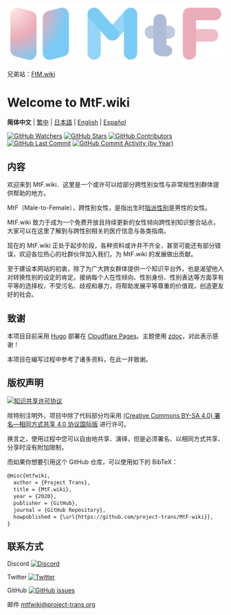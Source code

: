 <!-- markdownlint-disable-next-line -->

[![MtF-wiki][logo-long]][wiki-url]

兄弟站：[FtM.wiki](https://ftm.wiki)

# Welcome to **MtF.wiki**

**简体中文** | [繁中](README-T.md) | [日本語](README-JA.md) | [English](README-EN.md) | [Español](README-ES.md)

[![GitHub Watchers][badge-gh-watch]][repo]
[![GitHub Stars][badge-gh-stars]][repo]
[![GitHub Contributors][badge-contributors]][gh-contributors]
[![GitHub Last Commit][badge-last-commit]][gh-history]
[![GitHub Commit Activity (by Year)][badge-activity]][gh-commit-activity]

[badge-gh-stars]: https://img.shields.io/github/stars/project-trans/mtf-wiki.svg?style=flat-square&label=Stars
[badge-gh-watch]: https://img.shields.io/github/watchers/project-trans/mtf-wiki.svg?style=flat-square&label=Watch
[badge-contributors]: https://img.shields.io/github/contributors/project-trans/mtf-wiki?style=flat-square
[badge-last-commit]: https://img.shields.io/github/last-commit/project-trans/mtf-wiki?style=flat-square
[badge-activity]: https://img.shields.io/github/commit-activity/y/project-trans/mtf-wiki?style=flat-square
[gh-contributors]: https://github.com/project-trans/MtF-wiki/graphs/contributors?style=flat-square
[gh-history]: https://github.com/project-trans/MtF-wiki/commits/master?style=flat-square
[gh-commit-activity]: https://github.com/project-trans/MtF-wiki/graphs/commit-activity?style=flat-square

## 内容

欢迎来到 MtF.wiki．这里是一个或许可以给部分跨性别女性与非常规性别群体提供帮助的地方。

MtF（Male-to-Female），跨性别女性，是指出生时[指派性别](https://zh.wikipedia.org/zh-cn/性別指定)是男性的女性。

MtF.wiki 致力于成为一个免费开放且持续更新的女性倾向跨性别知识整合站点，大家可以在这里了解到与跨性别相关的医疗信息与各类指南。

现在的 MtF.wiki 正处于起步阶段，各种资料或许并不齐全，甚至可能还有部分错误，欢迎各位热心的社群伙伴加入我们，为 MtF.wiki 的发展做出贡献。

至于建设本网站的初衷，除了为广大跨女群体提供一个知识平台外，也是渴望他人对转换性别的设定的肯定。接纳每个人在性倾向、性别身份、性别表达等方面享有平等的选择权，不受污名、歧视和暴力，将帮助发展平等尊重的价值观，创造更友好的社会。

## 致谢

本项目目前采用 [Hugo][hugo-url] 部署在 [Cloudflare Pages][pages-url]。主题使用 [zdoc][zdoc-url]，对此表示感谢！

本项目在编写过程中参考了诸多资料，在此一并致谢。

## 版权声明

[![知识共享许可协议][cc-img]][cc-url]

除特别注明外，项目中除了代码部分均采用 [(Creative Commons BY-SA 4.0) 署名—相同方式共享 4.0 协议国际版][cc-url] 进行许可。

换言之，使用过程中您可以自由地共享、演绎，但是必须署名、以相同方式共享、分享时没有附加限制，

而如果你想要引用这个 GitHub 仓库，可以使用如下的 BibTeX：

```plain
@misc{mtfwiki,
  author = {Project Trans},
  title = {MtF.wiki},
  year = {2020},
  publisher = {GitHub},
  journal = {GitHub Repository},
  howpublished = {\url{https://github.com/project-trans/MtF-wiki}},
}
```

## 联系方式

Discord [![Discord][badge-discord]](https://link.mtf.wiki/discord)

Twitter [![Twitter][badge-twitter]](https://twitter.com/MtFwiki)

GitHub [![GitHub issues][badge-gh-issues]](https://github.com/project-trans/MtF-wiki/issues/new/choose)

邮件 <mtfwiki@project-trans.org>

[badge-discord]: https://img.shields.io/discord/883004164760801320?style=flat-square
[badge-twitter]: https://img.shields.io/twitter/follow/MtFwiki?style=flat-square
[badge-gh-issues]: https://img.shields.io/github/issues/project-trans/mtf-wiki?style=flat-square
[cc-img]: https://i.creativecommons.org/l/by-sa/4.0/88x31.png
[cc-url]: https://creativecommons.org/licenses/by-sa/4.0
[hugo-url]: https://github.com/gohugoio/hugo
[logo-long]: ./static/new/mtf-wiki-long.svg
[repo]: https://github.com/project-trans/MtF-wiki
[wiki-url]: https://mtf.wiki
[zdoc-url]: https://github.com/zzossig/hugo-theme-zdoc
[pages-url]: https://pages.cloudflare.com
